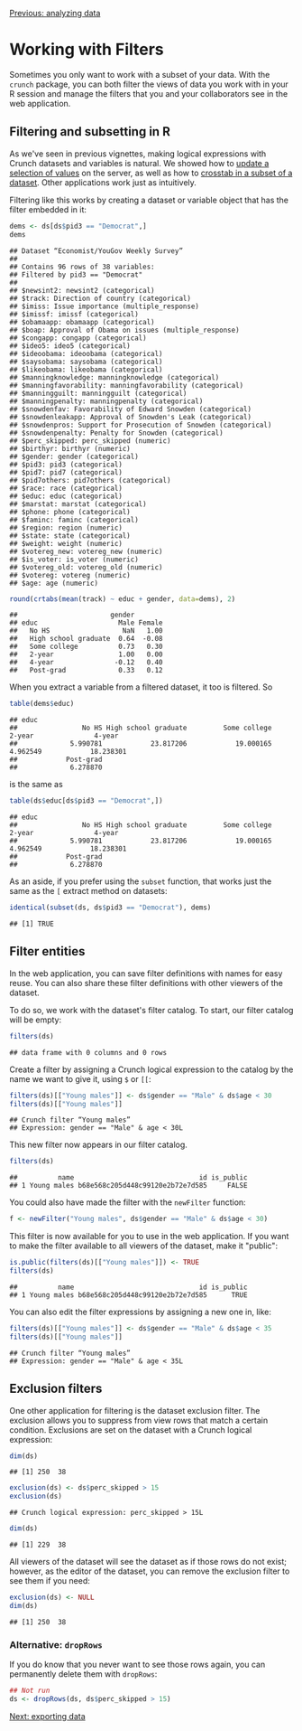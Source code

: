 <!--
%\VignetteEngine{knitr::knitr}
%\VignetteIndexEntry{Working with filters}
-->

[Previous: analyzing data](analyze.md)


# Working with Filters

Sometimes you only want to work with a subset of your data. With the `crunch` package, you can both filter the views of data you work with in your R session and manage the filters that you and your collaborators see in the web application.

## Filtering and subsetting in R

As we've seen in previous vignettes, making logical expressions with Crunch datasets and variables is natural. We showed how to [update a selection of values](derive.md) on the server, as well as how to [crosstab in a subset of a dataset](analyze.md). Other applications work just as intuitively.

<!-- Add links with anchors to "Updating values" and to "Subsetting data" -->

Filtering like this works by creating a dataset or variable object that has the filter embedded in it:


```r
dems <- ds[ds$pid3 == "Democrat",]
dems
```

```
## Dataset “Economist/YouGov Weekly Survey”
## 
## Contains 96 rows of 38 variables:
## Filtered by pid3 == "Democrat"
## 
## $newsint2: newsint2 (categorical)
## $track: Direction of country (categorical)
## $imiss: Issue importance (multiple_response)
## $imissf: imissf (categorical)
## $obamaapp: obamaapp (categorical)
## $boap: Approval of Obama on issues (multiple_response)
## $congapp: congapp (categorical)
## $ideo5: ideo5 (categorical)
## $ideoobama: ideoobama (categorical)
## $saysobama: saysobama (categorical)
## $likeobama: likeobama (categorical)
## $manningknowledge: manningknowledge (categorical)
## $manningfavorability: manningfavorability (categorical)
## $manningguilt: manningguilt (categorical)
## $manningpenalty: manningpenalty (categorical)
## $snowdenfav: Favorability of Edward Snowden (categorical)
## $snowdenleakapp: Approval of Snowden's Leak (categorical)
## $snowdenpros: Support for Prosecution of Snowden (categorical)
## $snowdenpenalty: Penalty for Snowden (categorical)
## $perc_skipped: perc_skipped (numeric)
## $birthyr: birthyr (numeric)
## $gender: gender (categorical)
## $pid3: pid3 (categorical)
## $pid7: pid7 (categorical)
## $pid7others: pid7others (categorical)
## $race: race (categorical)
## $educ: educ (categorical)
## $marstat: marstat (categorical)
## $phone: phone (categorical)
## $faminc: faminc (categorical)
## $region: region (numeric)
## $state: state (categorical)
## $weight: weight (numeric)
## $votereg_new: votereg_new (numeric)
## $is_voter: is_voter (numeric)
## $votereg_old: votereg_old (numeric)
## $votereg: votereg (numeric)
## $age: age (numeric)
```


```r
round(crtabs(mean(track) ~ educ + gender, data=dems), 2)
```

```
##                       gender
## educ                    Male Female
##   No HS                  NaN   1.00
##   High school graduate  0.64  -0.08
##   Some college          0.73   0.30
##   2-year                1.00   0.00
##   4-year               -0.12   0.40
##   Post-grad             0.33   0.12
```

When you extract a variable from a filtered dataset, it too is filtered. So


```r
table(dems$educ)
```

```
## educ
##                No HS High school graduate         Some college               2-year               4-year 
##             5.990781            23.817206            19.000165             4.962549            18.238301 
##            Post-grad 
##             6.278870
```

is the same as


```r
table(ds$educ[ds$pid3 == "Democrat",])
```

```
## educ
##                No HS High school graduate         Some college               2-year               4-year 
##             5.990781            23.817206            19.000165             4.962549            18.238301 
##            Post-grad 
##             6.278870
```

As an aside, if you prefer using the `subset` function, that works just the same as the `[` extract method on datasets:


```r
identical(subset(ds, ds$pid3 == "Democrat"), dems)
```

```
## [1] TRUE
```

## Filter entities

In the web application, you can save filter definitions with names for easy reuse. You can also share these filter definitions with other viewers of the dataset.

To do so, we work with the dataset's filter catalog. To start, our filter catalog will be empty:


```r
filters(ds)
```

```
## data frame with 0 columns and 0 rows
```

Create a filter by assigning a Crunch logical expression to the catalog by the name we want to give it, using `$` or `[[`:


```r
filters(ds)[["Young males"]] <- ds$gender == "Male" & ds$age < 30
filters(ds)[["Young males"]]
```

```
## Crunch filter “Young males”
## Expression: gender == "Male" & age < 30L
```

This new filter now appears in our filter catalog.


```r
filters(ds)
```

```
##          name                               id is_public
## 1 Young males b68e568c205d448c99120e2b72e7d585     FALSE
```

You could also have made the filter with the `newFilter` function:


```r
f <- newFilter("Young males", ds$gender == "Male" & ds$age < 30)
```

This filter is now available for you to use in the web application. If you want to make the filter available to all viewers of the dataset, make it "public":


```r
is.public(filters(ds)[["Young males"]]) <- TRUE
filters(ds)
```

```
##          name                               id is_public
## 1 Young males b68e568c205d448c99120e2b72e7d585      TRUE
```

You can also edit the filter expressions by assigning a new one in, like:


```r
filters(ds)[["Young males"]] <- ds$gender == "Male" & ds$age < 35
filters(ds)[["Young males"]]
```

```
## Crunch filter “Young males”
## Expression: gender == "Male" & age < 35L
```

## Exclusion filters

One other application for filtering is the dataset exclusion filter. The exclusion allows you to suppress from view rows that match a certain condition. Exclusions are set on the dataset with a Crunch logical expression:


```r
dim(ds)
```

```
## [1] 250  38
```


```r
exclusion(ds) <- ds$perc_skipped > 15
exclusion(ds)
```

```
## Crunch logical expression: perc_skipped > 15L
```


```r
dim(ds)
```

```
## [1] 229  38
```

All viewers of the dataset will see the dataset as if those rows do not exist; however, as the editor of the dataset, you can remove the exclusion filter to see them if you need:


```r
exclusion(ds) <- NULL
dim(ds)
```

```
## [1] 250  38
```

### Alternative: `dropRows`

If you do know that you never want to see those rows again, you can permanently delete them with `dropRows`:


```r
## Not run
ds <- dropRows(ds, ds$perc_skipped > 15)
```

[Next: exporting data](export.md)
